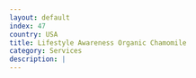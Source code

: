 ```yaml
---
layout: default
index: 47
country: USA
title: Lifestyle Awareness Organic Chamomile
category: Services
description: |
---
```

